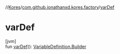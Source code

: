//[Kores](../../index.md)/[com.github.jonathanxd.kores.factory](index.md)/[varDef](var-def.md)

# varDef

[jvm]\
fun [varDef](var-def.md)(): [VariableDefinition.Builder](../com.github.jonathanxd.kores.base/-variable-definition/-builder/index.md)
